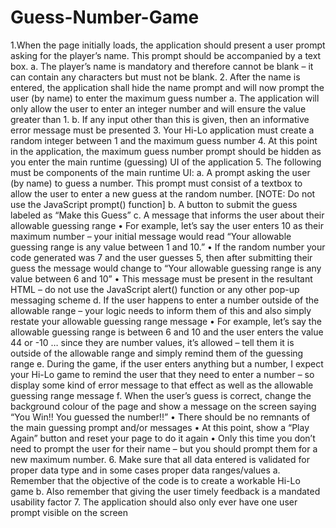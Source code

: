 # Guess-Number-Game
1.When the page initially loads, the application should present a user prompt asking for the player’s name. This prompt should be accompanied by a text box.
  a. The player’s name is mandatory and therefore cannot be blank – it can contain any characters but must not be blank.
2. After the name is entered, the application shall hide the name prompt and will now prompt the user (by name) to enter the maximum guess number
  a. The application will only allow the user to enter an integer number and will ensure the value greater than 1.
  b. If any input other than this is given, then an informative error message must be presented
3. Your Hi-Lo application must create a random integer between 1 and the maximum guess number
4. At this point in the application, the maximum guess number prompt should be hidden as you enter the main runtime (guessing) UI of the application
5. The following must be components of the main runtime UI:
  a. A prompt asking the user (by name) to guess a number. This prompt must consist of a textbox to allow the user to enter a new guess at the random number. [NOTE: Do not use the JavaScript prompt() function]
  b. A button to submit the guess labeled as “Make this Guess”
  c. A message that informs the user about their allowable guessing range
    • For example, let’s say the user enters 10 as their maximum number – your initial message would read “Your allowable guessing range is any value between 1 and 10.”
    • If the random number your code generated was 7 and the user guesses 5, then after submitting their guess the message would change to “Your allowable guessing range is any value between 6 and 10”
    • This message must be present in the resultant HTML – do not use the JavaScript alert() function or any other pop-up messaging scheme
  d. If the user happens to enter a number outside of the allowable range – your logic needs to inform them of this and also simply restate your allowable guessing range message
    • For example, let’s say the allowable guessing range is between 6 and 10 and the user enters the value 44 or -10 … since they are number values, it’s allowed – tell them it is outside of the allowable range and simply remind them of the guessing range
  e. During the game, if the user enters anything but a number, I expect your Hi-Lo game to remind the user that they need to enter a number – so display some kind of error message to that effect as well as the allowable guessing range message
  f. When the user’s guess is correct, change the background colour of the page and show a message on the screen saying “You Win!! You guessed the number!!”
    • There should be no remnants of the main guessing prompt and/or messages
    • At this point, show a “Play Again” button and reset your page to do it again
    • Only this time you don’t need to prompt the user for their name – but you should prompt them for a new maximum number.
6. Make sure that all data entered is validated for proper data type and in some cases proper data ranges/values
  a. Remember that the objective of the code is to create a workable Hi-Lo game
  b. Also remember that giving the user timely feedback is a mandated usability factor
7. The application should also only ever have one user prompt visible on the screen
